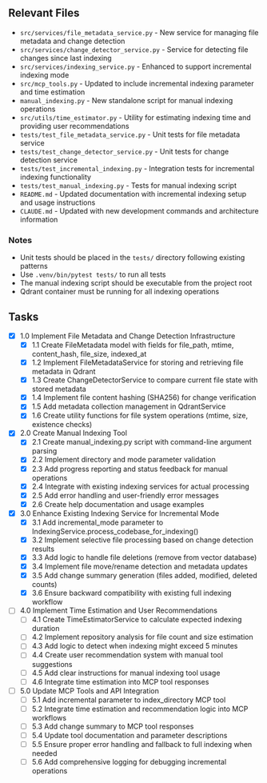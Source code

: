 ## Relevant Files

- `src/services/file_metadata_service.py` - New service for managing file metadata and change detection
- `src/services/change_detector_service.py` - Service for detecting file changes since last indexing
- `src/services/indexing_service.py` - Enhanced to support incremental indexing mode
- `src/mcp_tools.py` - Updated to include incremental indexing parameter and time estimation
- `manual_indexing.py` - New standalone script for manual indexing operations
- `src/utils/time_estimator.py` - Utility for estimating indexing time and providing user recommendations
- `tests/test_file_metadata_service.py` - Unit tests for file metadata service
- `tests/test_change_detector_service.py` - Unit tests for change detection service
- `tests/test_incremental_indexing.py` - Integration tests for incremental indexing functionality
- `tests/test_manual_indexing.py` - Tests for manual indexing script
- `README.md` - Updated documentation with incremental indexing setup and usage instructions
- `CLAUDE.md` - Updated with new development commands and architecture information

### Notes

- Unit tests should be placed in the `tests/` directory following existing patterns
- Use `.venv/bin/pytest tests/` to run all tests
- The manual indexing script should be executable from the project root
- Qdrant container must be running for all indexing operations

## Tasks

- [x] 1.0 Implement File Metadata and Change Detection Infrastructure
  - [x] 1.1 Create FileMetadata model with fields for file_path, mtime, content_hash, file_size, indexed_at
  - [x] 1.2 Implement FileMetadataService for storing and retrieving file metadata in Qdrant
  - [x] 1.3 Create ChangeDetectorService to compare current file state with stored metadata
  - [x] 1.4 Implement file content hashing (SHA256) for change verification
  - [x] 1.5 Add metadata collection management in QdrantService
  - [x] 1.6 Create utility functions for file system operations (mtime, size, existence checks)

- [x] 2.0 Create Manual Indexing Tool
  - [x] 2.1 Create manual_indexing.py script with command-line argument parsing
  - [x] 2.2 Implement directory and mode parameter validation
  - [x] 2.3 Add progress reporting and status feedback for manual operations
  - [x] 2.4 Integrate with existing indexing services for actual processing
  - [x] 2.5 Add error handling and user-friendly error messages
  - [x] 2.6 Create help documentation and usage examples

- [x] 3.0 Enhance Existing Indexing Service for Incremental Mode
  - [x] 3.1 Add incremental_mode parameter to IndexingService.process_codebase_for_indexing()
  - [x] 3.2 Implement selective file processing based on change detection results
  - [x] 3.3 Add logic to handle file deletions (remove from vector database)
  - [x] 3.4 Implement file move/rename detection and metadata updates
  - [x] 3.5 Add change summary generation (files added, modified, deleted counts)
  - [x] 3.6 Ensure backward compatibility with existing full indexing workflow

- [ ] 4.0 Implement Time Estimation and User Recommendations
  - [ ] 4.1 Create TimeEstimatorService to calculate expected indexing duration
  - [ ] 4.2 Implement repository analysis for file count and size estimation
  - [ ] 4.3 Add logic to detect when indexing might exceed 5 minutes
  - [ ] 4.4 Create user recommendation system with manual tool suggestions
  - [ ] 4.5 Add clear instructions for manual indexing tool usage
  - [ ] 4.6 Integrate time estimation into MCP tool responses

- [ ] 5.0 Update MCP Tools and API Integration
  - [ ] 5.1 Add incremental parameter to index_directory MCP tool
  - [ ] 5.2 Integrate time estimation and recommendation logic into MCP workflows
  - [ ] 5.3 Add change summary to MCP tool responses
  - [ ] 5.4 Update tool documentation and parameter descriptions
  - [ ] 5.5 Ensure proper error handling and fallback to full indexing when needed
  - [ ] 5.6 Add comprehensive logging for debugging incremental operations